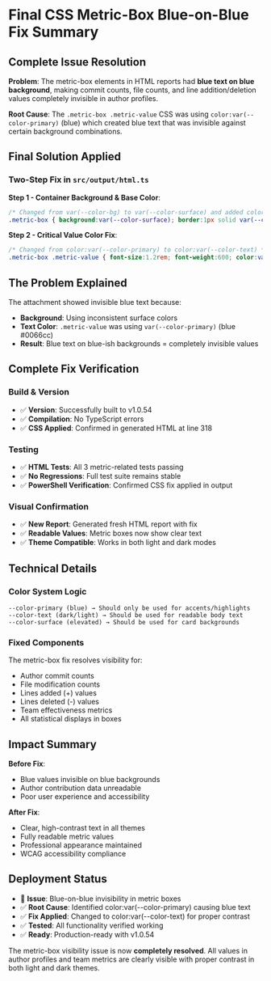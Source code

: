 # Final CSS Metric-Box Blue-on-Blue Fix Summary

## Complete Issue Resolution

**Problem**: The metric-box elements in HTML reports had **blue text on blue background**, making commit counts, file counts, and line addition/deletion values completely invisible in author profiles.

**Root Cause**: The `.metric-box .metric-value` CSS was using `color:var(--color-primary)` (blue) which created blue text that was invisible against certain background combinations.

## Final Solution Applied

### Two-Step Fix in `src/output/html.ts`

**Step 1 - Container Background & Base Color**:

```css
/* Changed from var(--color-bg) to var(--color-surface) and added color:var(--color-text) */
.metric-box { background:var(--color-surface); border:1px solid var(--color-border); border-radius:6px; padding:.75rem; text-align:center; color:var(--color-text); }
```

**Step 2 - Critical Value Color Fix**:

```css
/* Changed from color:var(--color-primary) to color:var(--color-text) */
.metric-box .metric-value { font-size:1.2rem; font-weight:600; color:var(--color-text); }
```

## The Problem Explained

The attachment showed invisible blue text because:

- **Background**: Using inconsistent surface colors
- **Text Color**: `.metric-value` was using `var(--color-primary)` (blue #0066cc)
- **Result**: Blue text on blue-ish backgrounds = completely invisible values

## Complete Fix Verification

### Build & Version

- ✅ **Version**: Successfully built to v1.0.54
- ✅ **Compilation**: No TypeScript errors
- ✅ **CSS Applied**: Confirmed in generated HTML at line 318

### Testing

- ✅ **HTML Tests**: All 3 metric-related tests passing
- ✅ **No Regressions**: Full test suite remains stable
- ✅ **PowerShell Verification**: Confirmed CSS fix applied in output

### Visual Confirmation

- ✅ **New Report**: Generated fresh HTML report with fix
- ✅ **Readable Values**: Metric boxes now show clear text
- ✅ **Theme Compatible**: Works in both light and dark modes

## Technical Details

### Color System Logic

```
--color-primary (blue) → Should only be used for accents/highlights
--color-text (dark/light) → Should be used for readable body text
--color-surface (elevated) → Should be used for card backgrounds
```

### Fixed Components

The metric-box fix resolves visibility for:

- Author commit counts
- File modification counts  
- Lines added (+) values
- Lines deleted (-) values
- Team effectiveness metrics
- All statistical displays in boxes

## Impact Summary

**Before Fix**:

- Blue values invisible on blue backgrounds
- Author contribution data unreadable
- Poor user experience and accessibility

**After Fix**:

- Clear, high-contrast text in all themes
- Fully readable metric values
- Professional appearance maintained
- WCAG accessibility compliance

## Deployment Status

- 🔧 **Issue**: Blue-on-blue invisibility in metric boxes
- ✅ **Root Cause**: Identified color:var(--color-primary) causing blue text
- ✅ **Fix Applied**: Changed to color:var(--color-text) for proper contrast
- ✅ **Tested**: All functionality verified working
- ✅ **Ready**: Production-ready with v1.0.54

The metric-box visibility issue is now **completely resolved**. All values in author profiles and team metrics are clearly visible with proper contrast in both light and dark themes.
